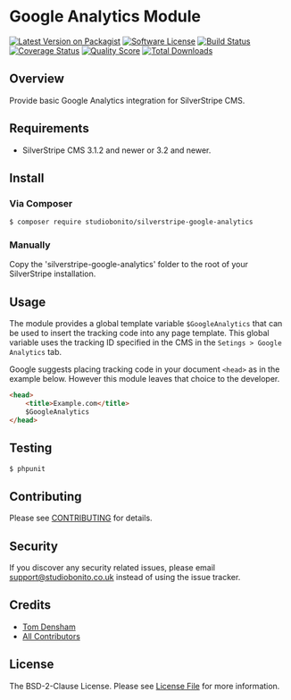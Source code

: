 # Google Analytics Module

[![Latest Version on Packagist][ico-version]][link-packagist]
[![Software License][ico-license]](LICENSE.md)
[![Build Status][ico-travis]][link-travis]
[![Coverage Status][ico-scrutinizer]][link-scrutinizer]
[![Quality Score][ico-code-quality]][link-code-quality]
[![Total Downloads][ico-downloads]][link-downloads]

## Overview

Provide basic Google Analytics integration for SilverStripe CMS.

## Requirements

- SilverStripe CMS 3.1.2 and newer or 3.2 and newer.

## Install

### Via Composer

``` bash
$ composer require studiobonito/silverstripe-google-analytics
```

### Manually

Copy the 'silverstripe-google-analytics' folder to the root of your SilverStripe installation.

## Usage

The module provides a global template variable `$GoogleAnalytics` that can be used to insert the tracking code into any
page template. This global variable uses the tracking ID specified in the CMS in the `Setings > Google Analytics` tab.

Google suggests placing tracking code in your document `<head>` as in the example below. However this module leaves that
choice to the developer.

``` html
<head>
    <title>Example.com</title>
    $GoogleAnalytics
</head>
```

## Testing

``` bash
$ phpunit
```

## Contributing

Please see [CONTRIBUTING](CONTRIBUTING.md) for details.

## Security

If you discover any security related issues, please email support@studiobonito.co.uk instead of using the issue tracker.

## Credits

- [Tom Densham][link-author]
- [All Contributors][link-contributors]

## License

The BSD-2-Clause License. Please see [License File](LICENSE.md) for more information.

[ico-version]: https://img.shields.io/packagist/v/studiobonito/silverstripe-google-analytics.svg?style=flat-square
[ico-license]: https://img.shields.io/badge/license-BSD-brightgreen.svg?style=flat-square
[ico-travis]: https://img.shields.io/travis/studiobonito/silverstripe-google-analytics/master.svg?style=flat-square
[ico-scrutinizer]: https://img.shields.io/scrutinizer/coverage/g/studiobonito/silverstripe-google-analytics.svg?style=flat-square
[ico-code-quality]: https://img.shields.io/scrutinizer/g/studiobonito/silverstripe-google-analytics.svg?style=flat-square
[ico-downloads]: https://img.shields.io/packagist/dt/studiobonito/silverstripe-google-analytics.svg?style=flat-square

[link-packagist]: https://packagist.org/packages/studiobonito/silverstripe-google-analytics
[link-travis]: https://travis-ci.org/studiobonito/silverstripe-google-analytics
[link-scrutinizer]: https://scrutinizer-ci.com/g/studiobonito/silverstripe-google-analytics/code-structure
[link-code-quality]: https://scrutinizer-ci.com/g/studiobonito/silverstripe-google-analytics
[link-downloads]: https://packagist.org/packages/studiobonito/silverstripe-google-analytics
[link-author]: https://github.com/nedmas
[link-contributors]: ../../contributors